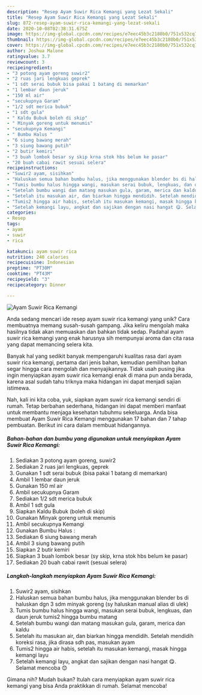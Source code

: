 ```yaml
---
description: "Resep Ayam Suwir Rica Kemangi yang Lezat Sekali"
title: "Resep Ayam Suwir Rica Kemangi yang Lezat Sekali"
slug: 872-resep-ayam-suwir-rica-kemangi-yang-lezat-sekali
date: 2020-10-08T02:38:31.675Z
image: https://img-global.cpcdn.com/recipes/e7eec45b3c2180b0/751x532cq70/ayam-suwir-rica-kemangi-foto-resep-utama.jpg
thumbnail: https://img-global.cpcdn.com/recipes/e7eec45b3c2180b0/751x532cq70/ayam-suwir-rica-kemangi-foto-resep-utama.jpg
cover: https://img-global.cpcdn.com/recipes/e7eec45b3c2180b0/751x532cq70/ayam-suwir-rica-kemangi-foto-resep-utama.jpg
author: Joshua Malone
ratingvalue: 3.7
reviewcount: 3
recipeingredient:
- "3 potong ayam goreng suwir2"
- "2 ruas jari lengkuas geprek"
- "1 sdt serai bubuk bisa pakai 1 batang di memarkan"
- "1 lembar daun jeruk"
- "150 ml air"
- "secukupnya Garam"
- "1/2 sdt merica bubuk"
- "1 sdt gula"
- " Kaldu Bubuk boleh di skip"
- " Minyak goreng untuk menumis"
- "secukupnya Kemangi"
- " Bumbu Halus "
- "6 siung bawang merah"
- "3 siung bawang putih"
- "2 butir kemiri"
- "3 buah lombok besar sy skip krna stok hbs belum ke pasar"
- "20 buah cabai rawit sesuai selera"
recipeinstructions:
- "Suwir2 ayam, sisihkan"
- "Haluskan semua bahan bumbu halus, jika menggunakan blender bs di haluskan dgn 3 sdm minyak goreng (sy haluskan manual alias di ulek)"
- "Tumis bumbu halus hingga wangi, masukan serai bubuk, lengkuas, dan daun jeruk tumis2 hingga bumbu matang"
- "Setelah bumbu wangi dan matang masukan gula, garam, merica dan kaldu"
- "Setelah itu masukan air, dan biarkan hingga mendidih. Setelah mendidih koreksi rasa, jika dirasa sdh pas, masukan ayam"
- "Tumis2 hingga air habis, setelah itu masukan kemangi, masak hingga kemangi layu"
- "Setelah kemangi layu, angkat dan sajikan dengan nasi hangat 😋. Selamat mencoba 😊"
categories:
- Resep
tags:
- ayam
- suwir
- rica

katakunci: ayam suwir rica 
nutrition: 240 calories
recipecuisine: Indonesian
preptime: "PT30M"
cooktime: "PT43M"
recipeyield: "3"
recipecategory: Dinner

---
```



![Ayam Suwir Rica Kemangi](https://img-global.cpcdn.com/recipes/e7eec45b3c2180b0/751x532cq70/ayam-suwir-rica-kemangi-foto-resep-utama.jpg)

Anda sedang mencari ide resep ayam suwir rica kemangi yang unik? Cara membuatnya memang susah-susah gampang. Jika keliru mengolah maka hasilnya tidak akan memuaskan dan bahkan tidak sedap. Padahal ayam suwir rica kemangi yang enak harusnya sih mempunyai aroma dan cita rasa yang dapat memancing selera kita.



Banyak hal yang sedikit banyak mempengaruhi kualitas rasa dari ayam suwir rica kemangi, pertama dari jenis bahan, kemudian pemilihan bahan segar hingga cara mengolah dan menyajikannya. Tidak usah pusing jika ingin menyiapkan ayam suwir rica kemangi enak di mana pun anda berada, karena asal sudah tahu triknya maka hidangan ini dapat menjadi sajian istimewa.


Nah, kali ini kita coba, yuk, siapkan ayam suwir rica kemangi sendiri di rumah. Tetap berbahan sederhana, hidangan ini dapat memberi manfaat untuk membantu menjaga kesehatan tubuhmu sekeluarga. Anda bisa membuat Ayam Suwir Rica Kemangi menggunakan 17 bahan dan 7 tahap pembuatan. Berikut ini cara dalam membuat hidangannya.

<!--inarticleads1-->

##### Bahan-bahan dan bumbu yang digunakan untuk menyiapkan Ayam Suwir Rica Kemangi:

1. Sediakan 3 potong ayam goreng, suwir2
1. Sediakan 2 ruas jari lengkuas, geprek
1. Gunakan 1 sdt serai bubuk (bisa pakai 1 batang di memarkan)
1. Ambil 1 lembar daun jeruk
1. Gunakan 150 ml air
1. Ambil secukupnya Garam
1. Sediakan 1/2 sdt merica bubuk
1. Ambil 1 sdt gula
1. Siapkan  Kaldu Bubuk (boleh di skip)
1. Gunakan  Minyak goreng untuk menumis
1. Ambil secukupnya Kemangi
1. Gunakan  Bumbu Halus :
1. Sediakan 6 siung bawang merah
1. Ambil 3 siung bawang putih
1. Siapkan 2 butir kemiri
1. Siapkan 3 buah lombok besar (sy skip, krna stok hbs belum ke pasar)
1. Sediakan 20 buah cabai rawit (sesuai selera)




<!--inarticleads2-->

##### Langkah-langkah menyiapkan Ayam Suwir Rica Kemangi:

1. Suwir2 ayam, sisihkan
1. Haluskan semua bahan bumbu halus, jika menggunakan blender bs di haluskan dgn 3 sdm minyak goreng (sy haluskan manual alias di ulek)
1. Tumis bumbu halus hingga wangi, masukan serai bubuk, lengkuas, dan daun jeruk tumis2 hingga bumbu matang
1. Setelah bumbu wangi dan matang masukan gula, garam, merica dan kaldu
1. Setelah itu masukan air, dan biarkan hingga mendidih. Setelah mendidih koreksi rasa, jika dirasa sdh pas, masukan ayam
1. Tumis2 hingga air habis, setelah itu masukan kemangi, masak hingga kemangi layu
1. Setelah kemangi layu, angkat dan sajikan dengan nasi hangat 😋. Selamat mencoba 😊




Gimana nih? Mudah bukan? Itulah cara menyiapkan ayam suwir rica kemangi yang bisa Anda praktikkan di rumah. Selamat mencoba!
